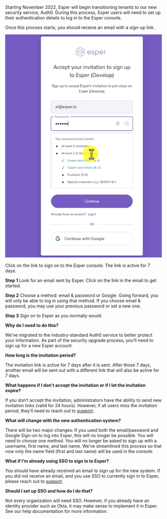 Starting November 2022, Esper will begin transitioning tenants to our new security service, Auth0. During this process, Esper users will need to set up their authentication details to log in to the Esper console. 

Once this process starts, you should receive an email with a sign-up link. 

![Esper Sign-up page](../assets/faq/accept-esper-invite.png)

Click on the link to sign on to the Esper console. The link is active for 7 days. 

**Step 1**
Look for an email sent by Esper. Click on the link in the email to get started.

**Step 2**
Choose a method: email & password or Google. Going forward, you will only be able to log in using that method.
If you choose email & password, you may use your previous password or set a new one. 

**Step 3**
Sign on to Esper as you normally would. 

**Why do I need to do this?**

We’ve migrated to the industry-standard Auth0 service to better protect your information. As part of the security upgrade process, you’ll need to sign up for a new Esper account.

**How long is the invitation period?**

The invitation link is active for 7 days after it is sent. After those 7 days, another email will be sent out with a different link that will also be active for 7 days. 

**What happens if I don’t accept the invitation or if I let the invitation expire?**

If you don’t accept the invitation, administrators have the ability to send new invitation links (valid for 24 hours). However, if all users miss the invitation period, they’ll need to reach out to [support](mailto:support@esper.io). 

**What will change with the new authentication system?**

There will be two major changes: 
If you used both the email/password and Google Sign-on to log into Esper, this will no longer be possible. You will need to choose one method.
You will no longer be asked to sign up with a username, first name, and last name. We’ve streamlined this process so that now only the name field (first and last name) will be used in the console. 

**What if I’m already using SSO to sign in to Esper?**

You should have already received an email to sign up for the new system. If you did not receive an email, and you use SSO to currently sign in to Esper, please reach out to [support](mailto:support@esper.io). 

**Should I set up SSO and how do I do that?**

Not every organization will need SSO. However, if you already have an identity provider such as Okta, it may make sense to implement it in Esper. See our help documentation for more information. 

